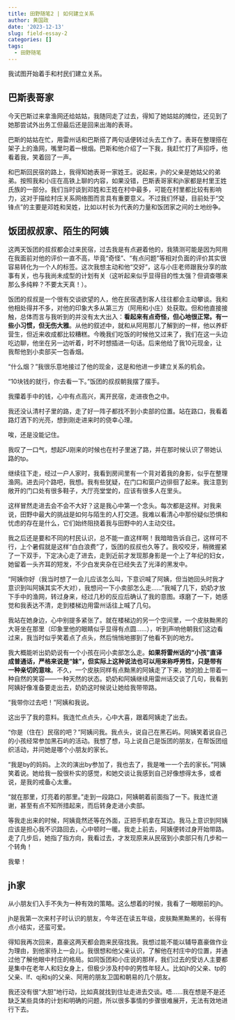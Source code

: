 ```yaml
---
title: 田野随笔2 | 如何建立关系
author: 黄国政
date: '2023-12-13'
slug: field-essay-2
categories: []
tags:
  - 田野随笔
---
```


<!--more-->

我试图开始着手和村民们建立关系。

## 巴斯表哥家

今天巴斯过来拿渔网还给姑姑，我随同走了过去，得知了她姑姑的摊位，还见到了她那尝试外出务工但最后还是回来出海的表哥。

巴斯的姑姑在忙，用雷州话和巴斯搭了两句话便转过头去工作了。表哥在整理搭在架子上的渔网，嘴里叼着一根烟。巴斯和他介绍了一下我，我赶忙打了声招呼，他看着我，笑着回了一声。

和巴斯回民宿的路上，我得知她表哥一家姓王。说起来，jh的父亲是她姑父的弟弟。按照我和小庄在高铁上聊的内容，如果没错，巴斯表哥家和jh家都是村里王姓氏族的一部分。我们当时谈到邓姓和王姓在村中最多，可能在村里都比较有影响力，这对于描绘村庄关系网络图而言具有重要意义。不过我们怀疑，目前处于“交锋点”的主要是邓姓和吴姓，比如以村长为代表的力量和饭团家之间的土地纷争。

## 饭团叔叔家、陌生的阿姨

这两天饭团的叔叔都会过来民宿，过去我是有点避着他的，我猜测可能是因为阿用在我面前对他的评价一直不高，毕竟“奇怪”、“有点问题”等相对负面的评价其实很容易转化为一个人的标签。这次我想主动和他“交好”，这与小庄老师跟我分享的故事有关，也与我尚未成型的计划有关（这听起来似乎显得目的性太强？但调查哪来那么多纯粹？不要太天真！）。

饭团的叔叔是一个很有交谈欲望的人，他在民宿遇到客人往往都会主动攀谈。我和他相处得并不多，对他的印象大多从第三方（阿用和小庄）处获取。但和他直接接触，总体而言与我听到的并没有太大出入：**看起来有点奇怪，但心地很正常。有一些小习惯，但无伤大雅**。从他的叙述中，就和从阿用那儿了解到的一样，他以养虾营生，但近来收成都比较糟糕。今晚我们吃饭的时候他又过来了，我们在这一头边吃边聊，他坐在另一边听着，时不时想插进一句话。后来他给了我10元现金，让我帮他到小卖部买一包香烟。

“什么烟？”我很乐意地接过了他的现金，这是和他进一步建立关系的机会。

“10块钱的就行，你去看一下。”饭团的叔叔朝我摆了摆手。

我攥着手中的钱，心中有点高兴，离开民宿，走进夜色之中。

我还没认清村子里的路，走了好一阵子都找不到小卖部的位置。站在路口，我看着路灯洒下的光亮，想到刚走进来时的侥幸心理。

唉，还是没能记住。

我叹了一口气，想起FJ刚来的时候也在村子里迷了路，并在那时候认识了带她认路的tp。

继续往下走，经过一户人家时，我看到房间里有一个背对着我的身影，似乎在整理渔网。进去问个路吧，我想。我有些犹疑，在门口和窗户边徘徊了起来。我注意到敞开的门口处有很多鞋子，大厅亮堂堂的，应该有很多人在里头。

这样冒然走进去会不会不大好？这是我心中第一个念头。每次都是这样。对我来说，田野中最大的挑战是如何与陌生的人打交道。我难以看清心中那份疑似恐惧和忧虑的存在是什么，它们始终阻挠着我与田野中的人主动交往。

我之后还是要和不同的村民认识，总不能一直这样啊！我暗暗告诉自己，这样可不行，上个暑假就是这样“白白浪费”了，饭团的叔叔也久等了。我咬咬牙，稍微握紧了一下双手，下定决心走了进去，走到近前才发现那身影是一个上了年纪的妇女，她留着一头齐耳的短发，不少白发夹杂在已经失去了光泽的黑发中。

“阿姨你好（我当时想了一会儿应该怎么叫，下意识喊了阿姨，但当她回头时我才意识到叫阿姨其实不大对），我想问一下小卖部怎么走……”我喊了几下，奶奶才放下手中的渔网，转过身来，经过几秒的反应后确认了我的意图。琢磨了一下，她感觉和我表达不清，走到楼梯边用雷州话往上喊了几句。

我站在她身边，心中别提多紧张了。就在楼梯边的另一个空间里，一个皮肤黝黑的大哥坐在那里（印象里他的眼睛似乎显得有点圆……），听到声响他朝我们这边看过来，我当时似乎笑着点了点头，然后悄悄地挪到了他看不到的地方。

我大概能听出奶奶说有一个小孩在问小卖部怎么走。**如果将雷州话的“小孩”直译成普通话，严格来说是“妹”，但实际上这种说法也可以用来称呼男性，只是带有一种亲切的意味**。不久，一个皮肤同样有点黝黑的阿姨走了下来，她的脸上带着一种自然的笑容——一种天然的状态。奶奶和阿姨继续用雷州话交谈了几句，我看到阿姨好像准备要走出去，奶奶这时候说让她给我带带路。

“我带你过去吧！”阿姨和我说。

这出乎了我的意料。我连忙点点头，心中大喜，跟着阿姨走了出去。

“你是（住在）民宿的吧？”阿姨问我。我点头，说自己在黑石屿。阿姨笑着说自己的小孩经常参加黑石屿的活动。我想了想，马上说自己是饭团的朋友，在帮饭团组织活动，并问她是哪个小朋友的家长。

“我是by的妈妈。上次的演出by参加了，我也去了，我是唯一一个去的家长。”阿姨笑着说。她给我一股很朴实的感觉，和她交谈让我感到自己好像想得太多，或者说，是我的戒备心太重。

“就在那里，灯亮着的那里。”走到一段路口，阿姨朝着前面指了一下。我连忙道谢，甚至有点不知所措起来，而后转身走进小卖部。

等我走出来的时候，阿姨竟然还等在外面，正把手机拿在耳边。我马上意识到阿姨应该是担心我不识路回去，心中顿时一暖。我走上前去，阿姨便转过身开始带路。走了几步后，她指了指方向，我看过去，才发现原来从民宿到小卖部只有几步和一个转角！

我晕！

## jh家

从小朋友们入手不失为一种有效的策略。这么想着的时候，我看了一眼眼前的jh。

jh是我第一次来村子时认识的朋友，今年还在读五年级，皮肤黝黑黝黑的，长得有点小结实，还蛮可爱。

得知我再次回来，嘉豪这两天都会跑来民宿找我。我想过能不能以辅导嘉豪做作业为理由，到他家待上一会儿。我很想和他父亲认识，了解他在村庄中的位置，并通过他了解他眼中村庄的格局。如同饭团和小庄说的那样，我们过去的受访人主要都是集中在老年人和妇女身上，但极少涉及村中的男性年轻人。比如jh的父亲、tp的父亲、lf、qj和sj的父亲、阿用的朋友卫国和朝易的几个朋友。

我还没有很“大胆”地行动，比如真就找到住址走进去交谈。唔……我在想是不是还缺乏某些具体的计划和明确的问题，所以很多事情的步骤很难展开，无法有效地进行下去。